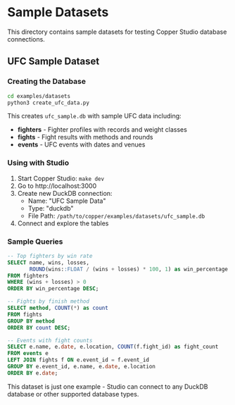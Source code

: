 # Sample Datasets

This directory contains sample datasets for testing Copper Studio database connections.

## UFC Sample Dataset

### Creating the Database

```bash
cd examples/datasets
python3 create_ufc_data.py
```

This creates `ufc_sample.db` with sample UFC data including:

- **fighters** - Fighter profiles with records and weight classes
- **fights** - Fight results with methods and rounds  
- **events** - UFC events with dates and venues

### Using with Studio

1. Start Copper Studio: `make dev`
2. Go to http://localhost:3000
3. Create new DuckDB connection:
   - Name: "UFC Sample Data"
   - Type: "duckdb" 
   - File Path: `/path/to/copper/examples/datasets/ufc_sample.db`
4. Connect and explore the tables

### Sample Queries

```sql
-- Top fighters by win rate
SELECT name, wins, losses, 
       ROUND(wins::FLOAT / (wins + losses) * 100, 1) as win_percentage
FROM fighters 
WHERE (wins + losses) > 0
ORDER BY win_percentage DESC;

-- Fights by finish method
SELECT method, COUNT(*) as count
FROM fights 
GROUP BY method
ORDER BY count DESC;

-- Events with fight counts
SELECT e.name, e.date, e.location, COUNT(f.fight_id) as fight_count
FROM events e
LEFT JOIN fights f ON e.event_id = f.event_id
GROUP BY e.event_id, e.name, e.date, e.location
ORDER BY e.date;
```

This dataset is just one example - Studio can connect to any DuckDB database or other supported database types.
